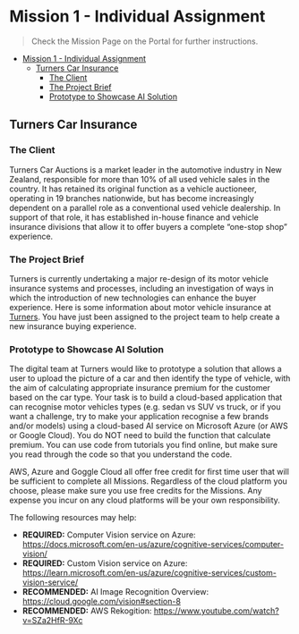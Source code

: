 # Mission 1 - Individual Assignment

 > Check the Mission Page on the Portal for further instructions.

- [Mission 1 - Individual Assignment](#mission-1---individual-assignment)
	- [Turners Car Insurance](#turners-car-insurance)
		- [The Client](#the-client)
		- [The Project Brief](#the-project-brief)
		- [Prototype to Showcase AI Solution](#prototype-to-showcase-ai-solution)

## Turners Car Insurance

### The Client

Turners Car Auctions is a market leader in the automotive industry in New Zealand, responsible for more than 10% of all used vehicle sales in the country. It has retained its original function as a vehicle auctioneer, operating in 19 branches nationwide, but has become increasingly dependent on a parallel role as a conventional used vehicle dealership. In support of that role, it has established in-house finance and vehicle insurance divisions that allow it to offer buyers a complete “one-stop shop” experience.

### The Project Brief

Turners is currently undertaking a major re-design of its motor vehicle insurance systems and processes, including an investigation of ways in which the introduction of new technologies can enhance the buyer experience. Here is some information about motor vehicle insurance at [Turners](https://www.turners.co.nz/Cars/finance-insurance/car-insurance/).  You have just been assigned to the project team to help create a new insurance buying experience.

### Prototype to Showcase AI Solution

The digital team at Turners would like to prototype a solution that allows a user to upload the picture of a car and then identify the type of vehicle, with the aim of calculating appropriate insurance premium for the customer based on the car type.  Your task is to build a cloud-based application that can recognise motor vehicles types (e.g. sedan vs SUV vs truck, or if you want a challenge, try to make your application recognise a few brands and/or models) using a cloud-based AI service on Microsoft Azure (or AWS or Google Cloud).  You do NOT need to build the function that calculate premium.  You can use code from tutorials you find online, but make sure you read through the code so that you understand the code. 

AWS, Azure and Goggle Cloud all offer free credit for first time user that will be sufficient to complete all Missions.  Regardless of the cloud platform you choose, please make sure you use free credits for the Missions.  Any expense you incur on any cloud platforms will be your own responsibility.

The following resources may help:

- **REQUIRED:** Computer Vision service on Azure:  https://docs.microsoft.com/en-us/azure/cognitive-services/computer-vision/
- **REQUIRED:** Custom Vision service on Azure: https://learn.microsoft.com/en-us/azure/cognitive-services/custom-vision-service/
- **RECOMMENDED:** AI Image Recognition Overview: https://cloud.google.com/vision#section-8
- **RECOMMENDED:** AWS Rekogition: https://www.youtube.com/watch?v=SZa2HfR-9Xc 